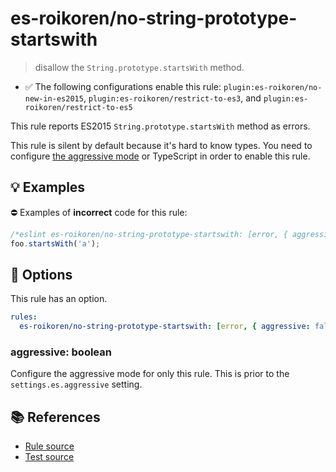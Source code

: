 # es-roikoren/no-string-prototype-startswith
> disallow the `String.prototype.startsWith` method.

- ✅ The following configurations enable this rule: `plugin:es-roikoren/no-new-in-es2015`, `plugin:es-roikoren/restrict-to-es3`, and `plugin:es-roikoren/restrict-to-es5`

This rule reports ES2015 `String.prototype.startsWith` method as errors.

This rule is silent by default because it's hard to know types. You need to configure [the aggressive mode](../#the-aggressive-mode) or TypeScript in order to enable this rule.

## 💡 Examples

⛔ Examples of **incorrect** code for this rule:

```js
/*eslint es-roikoren/no-string-prototype-startswith: [error, { aggressive: true }] */
foo.startsWith('a');
```

## 🔧 Options

This rule has an option.

```yml
rules:
  es-roikoren/no-string-prototype-startswith: [error, { aggressive: false }]
```

### aggressive: boolean

Configure the aggressive mode for only this rule.
This is prior to the `settings.es.aggressive` setting.

## 📚 References

- [Rule source](https://github.com/roikoren755/eslint-plugin-es/blob/v0.0.1/src/rules/no-string-prototype-startswith.ts)
- [Test source](https://github.com/roikoren755/eslint-plugin-es/blob/v0.0.1/tests/src/rules/no-string-prototype-startswith.ts)

